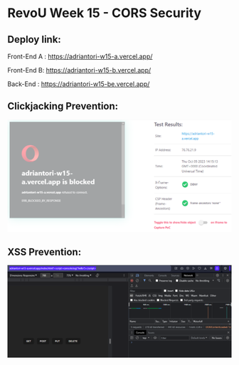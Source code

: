 # RevoU Week 15 - CORS Security

## Deploy link:

Front-End A : https://adriantori-w15-a.vercel.app/

Front-End B: https://adriantori-w15-b.vercel.app/

Back-End : https://adriantori-w15-be.vercel.app/



## Clickjacking Prevention:

![](assets/img/README/2023-10-05-21-16-04-image.png)

## XSS Prevention:

![](assets/img/README/2023-10-05-21-29-16-image.png)
